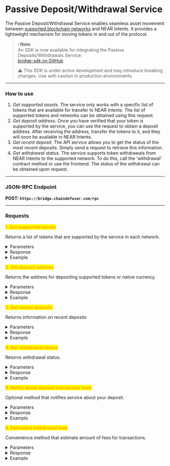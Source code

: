 # Passive Deposit/Withdrawal Service

The Passive Deposit/Withdrawal Service enables seamless asset movement between [supported blockchain networks](../chain-address-support.md) and NEAR Intents. It provides a lightweight mechanism for moving tokens in and out of the protocol.

> ℹ️ **Note**  
> An SDK is now available for integrating the Passive Deposits/Withdrawals Service:  
> [bridge-sdk on GitHub](https://github.com/defuse-protocol/sdk-monorepo/tree/main/packages/bridge-sdk)  
>  
> ⚠️ This SDK is under active development and may introduce breaking changes. Use with caution in production environments.



***

### How to use

1. _Get supported assets_. The service only works with a specific list of tokens that are available for transfer to NEAR Intents. The list of supported tokens and networks can be obtained using this request.
2. _Get deposit address._ Once you have verified that your token is supported by the service, you can use the request to obtain a deposit address. After receiving the address, transfer the tokens to it, and they will soon be available in NEAR Intents.
3. _Get recent deposit._ The API service allows you to get the status of the most recent deposits. Simply send a request to retrieve this information.
4. _Get withdrawal status_. The service supports token withdrawals from NEAR Intents to the supported network. To do this, call the 'withdrawal' contract method or use the frontend. The status of the withdrawal can be obtained upon request.

***

### **JSON-RPC Endpoint**

**POST: `https://bridge.chaindefuser.com/rpc`**

***

### Requests

<mark style="color:orange;">**1. Get supported assets**</mark>

Returns a list of tokens that are supported by the service in each network.

<details>

<summary>Parameters</summary>

* `[]chains` - chain filter.

</details>

<details>

<summary>Response</summary>

* `[].tokens.defuse_asset_identifier` — unique id of trading asset
* `[].tokens.near_token_id` — unique id of the token in the NEAR blockchain
* `[].tokens.decimals` — trading asset precision. should be used for amount setup during intent creation
* `[].tokens.asset_name` — trading asset name
* `[].tokens.min_deposit_amount` — minimum amount of tokens to trigger transfer process&#x20;
* `[].tokens.min_withdrawal_amount` — minimum amount of tokens to initiate a withdrawal
* `[].tokens.withdrawal_fee` — the fee charged for withdrawing the specified token&#x20;

</details>

<details>

<summary>Example</summary>

```javascript
// Request
{
  "id": 1,
  "jsonrpc": "2.0",
  "method": "supported_tokens",
  "params": [
    {
      "chains": ["CHAIN_TYPE:CHAIN_ID", "..."], //optional
    }
  ]
}

// Response
{
  "jsonrpc": "2.0",
  "id": 1,
  "result": {
   "tokens": [
     {
       "defuse_asset_identifier" : "eth:8453:0x123", //CHAIN_TYPE:CHAIN_ID:ADDRESS
       "near_token_id": "...",
       "decimals" : 18,
       "asset_name" : "PEPE",
       "min_deposit_amount": "100000"
       "min_withdrawal_amount": "10000"
       "withdrawal_fee": "1000"
     },
     // ...
     ]
   }
}
```

</details>



<mark style="color:orange;">**2. Get deposit address**</mark>

Returns the address for depositing supported tokens or native currency.

<details>

<summary>Parameters</summary>

* `account_id` - Defuse user account
* `chain` - network type and chain id. E.g. `eth:42161` for Arbitrum or `btc:mainnet`for Bitcoin.

</details>

<details>

<summary>Response</summary>

* `address` - deposit address
* `chain` - network type and chain id.

</details>

<details>

<summary>Example</summary>

<pre class="language-javascript"><code class="lang-javascript"><strong>//Request
</strong>{
  "jsonrpc": "2.0", 
  "id": 1, 
  "method": "deposit_address", 
  "params": [ 
    {
      "account_id": "user.near",
      "chain": "CHAIN_TYPE:CHAIN_ID"
    }
  ]
}

//Response
{
  "jsonrpc": "2.0",
  "id": 1,
  "result": {
    "address": "0x....",
    "chain": "CHAIN_TYPE:CHAIN_ID"
  }
}
</code></pre>

</details>



<mark style="color:orange;">**3. Get recent deposits**</mark>

Returns information on recent deposits

<details>

<summary>Parameters</summary>

* `account_id` - Defuse user account
* `chain` - network type and chain id.

</details>

<details>

<summary>Response</summary>

* `[].tx_hash` - Transaction hash \[EVM networks only]
* `[].chain` - network type and chain id.
* `[].defuse_asset_identifier` - token identifier
* `[].decimals` - token decimals
* `[].amount` - asset amount
* `[].account_id` - Defuse user account
* `[].address` - deposit address
* `[].status` - deposit status

</details>

<details>

<summary>Example</summary>

<pre class="language-javascript"><code class="lang-javascript">//Request
{
<strong>  "jsonrpc": "2.0", 
</strong>  "id": 1, 
  "method": "recent_deposits", 
  "params": [ 
    {
      "account_id": "user.near",
      "chain": "CHAIN_TYPE:CHAIN_ID"
    }
  ]
}

<strong>//Response
</strong>{
  "jsonrpc": "2.0",
  "id": 1,
  "result": {
    "deposits": [
      {
        "tx_hash": "",
        "chain": "CHAIN_TYPE:CHAIN_ID",
        "defuse_asset_identifier": "eth:8543:0x123",
        "decimals": 18,
        "amount": 10000000000,
        "account_id": "user.near",
        "address": "0x123",
        "status": "COMPLETED" // PENDING, FAILED
      },
    ]
  }
}
</code></pre>

</details>



<mark style="color:orange;">**4. Get withdrawal status**</mark>

Returns withdrawal status.

<details>

<summary>Parameters</summary>

* `withdrawal_hash` - hash of the transaction on NEAR where `ft_burn` event happened on the token contract

</details>

<details>

<summary>Response</summary>

* `status` - withdrawal status
* `data.tx_hash` - NEAR transaction hash
* `data.transfer_tx_hash` - Transfer transaction hash
* `data.chain` - network type and chain id.
* `data.defuse_asset_identifier` - token identifier
* `data.decimals` - token decimals
* `data.amount` - asset amount
* `data.account_id` - Defuse user account
* `data.address` - withdrawal address

</details>

<details>

<summary>Example</summary>

<pre class="language-javascript"><code class="lang-javascript"><strong>
</strong>// Request
{
  "jsonrpc": "2.0", 
  "id": 1, 
  "method": "withdrawal_status", 
  "params": [ 
    {
      "withdrawal_hash": "some_hash",
    }
  ]
}

// Response
{
  "jsonrpc": "2.0",
  "id": 1,
  "result": {
    "status": "COMPLETED" // NOT_FOUND, PENDING, FAILED
    "data": {
      "tx_hash": "some_hash",
      "transfer_tx_hash": "", // if exists
      "chain": "CHAIN_TYPE:CHAIN_ID",
      "defuse_asset_identifier": "eth:8543:0x123",
      "decimals": 18,
      "amount": 10000000000,
      "account_id": "user.near",
      "address": "0x123"
    }
  }
}
</code></pre>

</details>



<mark style="color:orange;">**5. Notify about deposit transaction hash**</mark>

Optional method that notifies service about your deposit.

<details>

<summary>Parameters</summary>

* `deposit_address` - address which you received from service api previously and where you transferred tokens
* `tx_hash`  - hash of your deposit transaction

</details>

<details>

<summary>Response</summary>

* `error`- optional field in case of wrong input

</details>

<details>

<summary>Example</summary>

<pre class="language-javascript"><code class="lang-javascript"><strong>
</strong>// Request
{
  "jsonrpc": "2.0", 
  "id": 1, 
  "method": "notify_deposit", 
  "params": [ 
    {
      "deposit_address": "address",
      "tx_hash": "hash"
    }
  ]
}

// Response
{
  "jsonrpc": "2.0",
  "id": 1
}
</code></pre>

</details>

<mark style="color:orange;">**6. Estimated withdrawal fees**</mark>

Convenience method that estimate amount of fees for transactions.

<details>

<summary>Parameters</summary>

* `chain` - The blockchain network in format {network}:{chainId}
* `token`  - The token identifier for which to estimate withdrawal fees
* `address` - Recepient address

</details>

<details>

<summary>Response</summary>

* `tokenAddress`- The address of the token contract
* `userAddress` - The user's address
* `withdrawalFee` - The estimated fee for withdrawal
* `withdrawalFeeDecimals`- The decimal precision of the withdrawal fee
* `token`- Token information details
* `error`- Error message if estimation fails

</details>

<details>

<summary>Example</summary>

<pre class="language-javascript"><code class="lang-javascript"><strong>
</strong>// Request
{
  "jsonrpc": "2.0",
  "id": 1,
  "method": "withdrawal_estimate",
  "params": [
    {
      "chain": "eth:1",
      "token": "eth.omft.near",
      "address": "0x456def..."
    }
  ]
}

// Response
{
  "jsonrpc": "2.0",
  "id": 1,
  "result": {
    "tokenAddress": "0x123abc...",
    "userAddress": "0x456def...",
    "withdrawalFee": "12500000000000000",
    "withdrawalFeeDecimals": 18,
    "token": {
      "defuse_asset_identifier": "0x123abc...",
      "near_token_id": "eth.omft.near",
      "decimals": 18,
      "asset_name": "ETH",
      "min_deposit_amount": 0.001
    }
  }
}
</code></pre>

</details>
